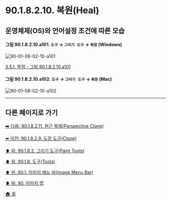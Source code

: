 # 90.1.8.2.10. 복원(Heal)
## 운영체제(OS)와 언어설정 조건에 따른 모습

<a id="90-01-08-02-10-a101"></a>

#### 그림 90.1.8.2.10.a101. `도구` → `그리기 도구` → `복원` (Windows)
![90-01-08-02-10-a101](https://github.com/wonder13662/gimp/assets/15767104/d69f5547-31de-4687-864a-cb8af86c97ec)

[3.5.1. 목적 - 그림 90.1.8.2.10.a101](./03-05-01-intention.md#90-01-08-02-10-a101)

<a id="90-01-08-02-10-a102"></a>

#### 그림 90.1.8.2.10.a102. `도구` → `그리기 도구` → `복원` (Mac)
![90-01-08-02-10-a102](https://github.com/wonder13662/gimp/assets/15767104/4a8f13d6-f88c-4a9a-aaad-07fff5488bf5)

***

## 다른 페이지로 가기

[➡️ 다음: 90.1.8.2.11. 원근 복제(Perspective Clone)](./90-01-08-02-11-perspective_clone.md)

[⬅️ 이전: 90.1.8.2.9. 도장 도구(Clone)](./90-01-08-02-09-clone.md)

[⬆️ 위: 90.1.8.2. 그리기 도구(Paint Tools)](./90-01-08-02-00-paint_tools.md)

[⬆️ 위: 90.1.8. 도구(Tools)](./90-01-08-00-tools.md)

[⬆️ 위: 90.1. 이미지 메뉴 바(Image Menu Bar)](./90-01-00-image-menu-bar.md)

[⬆️ 위: 90. 이미지 맵](./90-00-image-map.md)

[🏠 홈](./00-home.md)
